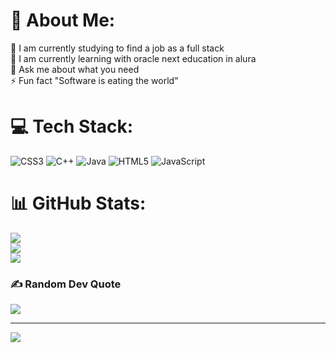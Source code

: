 # 💫 About Me:
🔭 I am currently studying to find a job as a full stack<br>🌱 I am currently learning with oracle next education in alura<br>💬 Ask me about what you need<br>⚡ Fun fact "Software is eating the world"


# 💻 Tech Stack:
![CSS3](https://img.shields.io/badge/css3-%231572B6.svg?style=for-the-badge&logo=css3&logoColor=white) ![C++](https://img.shields.io/badge/c++-%2300599C.svg?style=for-the-badge&logo=c%2B%2B&logoColor=white) ![Java](https://img.shields.io/badge/java-%23ED8B00.svg?style=for-the-badge&logo=java&logoColor=white) ![HTML5](https://img.shields.io/badge/html5-%23E34F26.svg?style=for-the-badge&logo=html5&logoColor=white) ![JavaScript](https://img.shields.io/badge/javascript-%23323330.svg?style=for-the-badge&logo=javascript&logoColor=%23F7DF1E)
# 📊 GitHub Stats:
![](https://github-readme-stats.vercel.app/api?username=RonyPadilla&theme=city_light&hide_border=false&include_all_commits=true&count_private=false)<br/>
![](https://github-readme-streak-stats.herokuapp.com/?user=RonyPadilla&theme=city_light&hide_border=false)<br/>
![](https://github-readme-stats.vercel.app/api/top-langs/?username=RonyPadilla&theme=city_light&hide_border=false&include_all_commits=true&count_private=false&layout=compact)

### ✍️ Random Dev Quote
![](https://quotes-github-readme.vercel.app/api?type=vetical&theme=light)

---
[![](https://visitcount.itsvg.in/api?id=RonyPadilla&icon=0&color=0)](https://visitcount.itsvg.in)

<!-- Proudly created with GPRM ( https://gprm.itsvg.in ) -->


